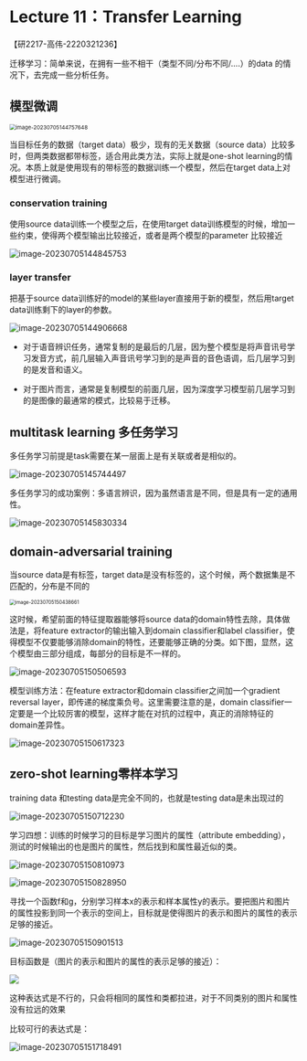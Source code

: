 # Lecture 11：Transfer Learning

【研2217-高伟-2220321236】



迁移学习：简单来说，在拥有一些不相干（类型不同/分布不同/....）的data 的情况下，去完成一些分析任务。

## 模型微调

<img src="11.assets/image-20230705144757648.png" alt="image-20230705144757648" style="zoom: 67%;" />

当目标任务的数据（target data）极少，现有的无关数据（source data）比较多时，但两类数据都带标签，适合用此类方法，实际上就是one-shot learning的情况。本质上就是使用现有的带标签的数据训练一个模型，然后在target data上对模型进行微调。



### conservation training

使用source data训练一个模型之后，在使用target data训练模型的时候，增加一些约束，使得两个模型输出比较接近，或者是两个模型的parameter 比较接近

![image-20230705144845753](11.assets/image-20230705144845753.png)

### layer transfer

把基于source data训练好的model的某些layer直接用于新的模型，然后用target data训练剩下的layer的参数。

![image-20230705144906668](11.assets/image-20230705144906668.png)

- 对于语音辨识任务，通常复制的是最后的几层，因为整个模型是将声音讯号学习发音方式，前几层输入声音讯号学习到的是声音的音色语调，后几层学习到的是发音和语义。

- 对于图片而言，通常是复制模型的前面几层，因为深度学习模型前几层学习到的是图像的最通常的模式，比较易于迁移。



## multitask learning 多任务学习



多任务学习前提是task需要在某一层面上是有关联或者是相似的。

![image-20230705145744497](11.assets/image-20230705145744497.png)

多任务学习的成功案例：多语言辨识，因为虽然语言是不同，但是具有一定的通用性。

![image-20230705145830334](11.assets/image-20230705145830334.png)

## domain-adversarial training

当source data是有标签，target data是没有标签的，这个时候，两个数据集是不匹配的，分布是不同的

<img src="11.assets/image-20230705150438661.png" alt="image-20230705150438661" style="zoom:60%;" />

这时候，希望前面的特征提取器能够将source data的domain特性去除，具体做法是，将feature extractor的输出输入到domain classifier和label classifier，使得模型不仅要能够消除domain的特性，还要能够正确的分类。如下图，显然，这个模型由三部分组成，每部分的目标是不一样的。

![image-20230705150506593](11.assets/image-20230705150506593.png)

模型训练方法：在feature extractor和domain classifier之间加一个gradient reversal layer，即传递的梯度乘负号。这里需要注意的是，domain classifier一定要是一个比较厉害的模型，这样才能在对抗的过程中，真正的消除特征的domain差异性。

![image-20230705150617323](11.assets/image-20230705150617323.png)

## zero-shot learning零样本学习

training data 和testing data是完全不同的，也就是testing data是未出现过的

![image-20230705150712230](11.assets/image-20230705150712230.png)

学习四想：训练的时候学习的目标是学习图片的属性（attribute embedding），测试的时候输出的也是图片的属性，然后找到和属性最近似的类。

![image-20230705150810973](11.assets/image-20230705150810973.png)

![image-20230705150828950](11.assets/image-20230705150828950.png)



寻找一个函数f和g，分别学习样本x的表示和样本属性y的表示。要把图片和图片的属性投影到同一个表示的空间上，目标就是使得图片的表示和图片的属性的表示足够的接近。

![image-20230705150901513](11.assets/image-20230705150901513.png)

目标函数是（图片的表示和图片的属性的表示足够的接近）：

![](11.assets/image-20230705150932551.png)

这种表达式是不行的，只会将相同的属性和类都拉进，对于不同类别的图片和属性没有拉远的效果

比较可行的表达式是：

![image-20230705151718491](11.assets/image-20230705151718491.png)

